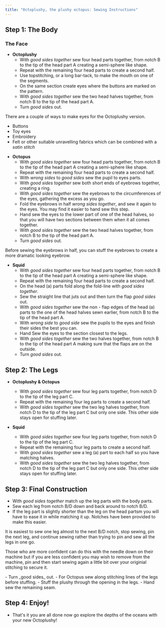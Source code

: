 ```yaml
---
title: "Octoplushy, the plushy octopus: Sewing Instructions"
---
```


## Step 1: The Body

### The Face

- __Octoplushy__
  - With _good sides together_ sew four head parts together, from notch B to the tip of the head part A creating a semi-sphere like shape.
  - Repeat with the remaining four head parts to create a second half.
  - Use topstitching, or a long bar-tack, to make the mouth on one of the segments.
  - On the same section create eyes where the buttons are marked on the pattern.
  - With _good sides together_ sew the two head halves together, from notch B to the tip of the head part A.
  - Turn *good sides* out.

<Note>

There are a couple of ways to make eyes for the Octoplushy version.
  - Buttons
  - Toy eyes
  - Embroidery
  - Felt or other suitable unravelling fabrics which can be combined with a _satin stitch_

</Note>

- __Octopus__
  - With _good sides together_ sew four head parts together, from notch B to the tip of the head part A creating a semi-sphere like shape.
  - Repeat with the remaining four head parts to create a second half.
  - With _wrong sides_ to _good sides_ sew the pupil to eyes parts. 
  - With _good sides together_ sew both short ends of eyebrows together, creating a ring. 
  - With _good sides together_ sew the eyebrows to the circumferences of the eyes, gathering the excess as you go.
  - Fold the eyebrows in half *wrong sides together*, and sew it again to the eyes. You may find it easier to hand sew this step.  
  - Hand sew the eyes to the lower part of one of the head halves, so that you will have two sections between them when it all comes together.
  - With _good sides together_ sew the two head halves together, from notch B to the tip of the head part A.
  - Turn *good sides* out.

<Note>

Before sewing the eyebrows in half, you can stuff the eyebrows to create a more dramatic looking eyebrow.

</Note>
  
- __Squid__
  - With _good sides together_ sew four head parts together, from notch B to the tip of the head part A creating a semi-sphere like shape.
  - Repeat with the remaining four head parts to create a second half.
  - On the head (a) parts fold along the fold-line with *good sides together*.
  - Sew the straight line that juts out and then turn the flap *good sides* out. 
  - With *good sides together* sew the non - flap edges of the head (a) parts to the one of the head halves sewn earlier, from notch B to the tip of the head part A.
  - With *wrong side* to *good side* sew the pupils to the eyes and finish their sides the best you can.
  - Hand Sew the eyes to the section closest to the legs.
  - With _good sides together_ sew the two halves together, from notch B to the tip of the head part A making sure that the flaps are on the outside.
  - Turn *good sides* out.

## Step 2: The Legs

- __Octoplushy & Octopus__
  - With _good sides together_ sew four leg parts together, from notch D to the tip of the leg part C.
  - Repeat with the remaining four leg parts to create a second half.
  - With _good sides together_ sew the two leg halves together, from notch D to the tip of the leg part C but only one side. This other side stays open for
stuffing later. 

- __Squid__
  - With _good sides together_ sew four leg parts together, from notch D to the tip of the leg part C.
  - Repeat with the remaining four leg parts to create a second half. 
  - With _good sides together_ sew a leg (a) part to each half so you have matching halves.
  - With _good sides together_ sew the two leg halves together, from notch D to the tip of the leg part C but only one side. This other side stays open for
stuffing later. 

## Step 3: Final Construction

- With _good sides together_ match up the leg parts with the body parts. 
- Sew each leg from notch B/D down and back around to notch B/D. 
- If the leg part is slightly shorter than the leg on the head partsm you will have to ease it in while matching it up. Notches have been provided to make this easier.

<Tip>

It is easiest to sew one leg almost to the next B/D notch, stop sewing, pin the next leg, and continue sewing rather than trying to pin and sew all the legs in one go. 

Those who are more confident can do this with the needle down on their machine but if you are less confident you may wish to remove from the machine, pin and then start sewing again a little bit over your originial stitching to secure it.
  
</Tip>
- Turn _good sides_ out.
- For Octopus sew along stitching lines of the legs before stuffing.
- Stuff the plushy through the opening in the legs.
- Hand sew the remaining seam.

## Step 4: Enjoy!

- That's it you are all done now go explore the depths of the oceans with your new Octoplushy!

